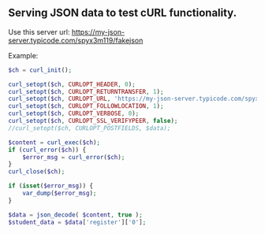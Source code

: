 <h2>Serving JSON data to test cURL functionality.</h2>

Use this server url: https://my-json-server.typicode.com/spyx3m119/fakejson

Example:

```php
$ch = curl_init();

curl_setopt($ch, CURLOPT_HEADER, 0);
curl_setopt($ch, CURLOPT_RETURNTRANSFER, 1);
curl_setopt($ch, CURLOPT_URL, 'https://my-json-server.typicode.com/spyx3m119/fakejson/db');
curl_setopt($ch, CURLOPT_FOLLOWLOCATION, 1);
curl_setopt($ch, CURLOPT_VERBOSE, 0);
curl_setopt($ch, CURLOPT_SSL_VERIFYPEER, false);
//curl_setopt($ch, CURLOPT_POSTFIELDS, $data);

$content = curl_exec($ch);
if (curl_error($ch)) {
    $error_msg = curl_error($ch);
}
curl_close($ch);

if (isset($error_msg)) {
    var_dump($error_msg);
}

$data = json_decode( $content, true ); 
$student_data = $data['register']['0'];
